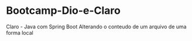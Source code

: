 # Bootcamp-Dio-e-Claro
Claro - Java com Spring Boot
Alterando o conteudo de um arquivo de uma forma local